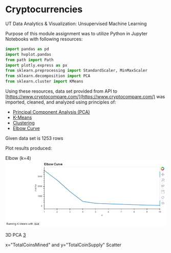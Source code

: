 # Cryptocurrencies
UT Data Analytics &amp; Visualization:  Unsupervised Machine Learning

Purpose of this module assignment was to utilize Python in Jupyter Notebooks with following resources:
``` python
import pandas as pd
import hvplot.pandas
from path import Path
import plotly.express as px
from sklearn.preprocessing import StandardScaler, MinMaxScaler
from sklearn.decomposition import PCA
from sklearn.cluster import KMeans
```

Using these resources, data set provided from API to [https://www.cryptocompare.com/](https://www.cryptocompare.com/) was imported, cleaned, and analyzed using principles of:
* [Principal Component Analysis (PCA)](https://en.wikipedia.org/wiki/Principal_component_analysis)
* [K-Means](https://en.wikipedia.org/wiki/K-means_clustering)
* [Clustering](https://en.wikipedia.org/wiki/Cluster_analysis)
* [Elbow Curve](https://en.wikipedia.org/wiki/Elbow_method_(clustering))

Given data set is 1253 rows

Plot results produced:

Elbow (k=4)
![elbow.png](elbow.png)

3D PCA
[3]()

x="TotalCoinsMined" and y="TotalCoinSupply" Scatter
[]()
